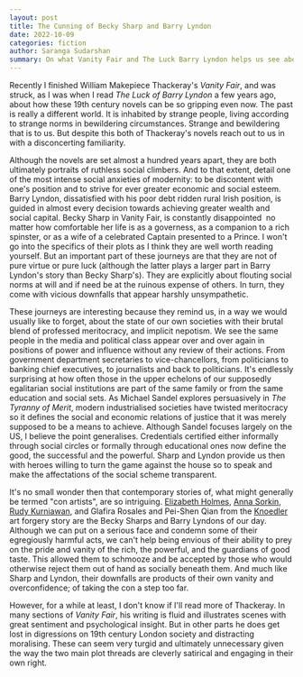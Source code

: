 ```yaml
---
layout: post
title: The Cunning of Becky Sharp and Barry Lyndon
date: 2022-10-09
categories: fiction
author: Saranga Sudarshan
summary: On what Vanity Fair and The Luck Barry Lyndon helps us see about our own societies 
---
```

Recently I finished William Makepiece Thackeray's *Vanity Fair*, and was struck, as I was when I read *The Luck of Barry Lyndon* a few years ago, about how these 19th century novels can be so gripping even now. The past is really a different world. It is inhabited by strange people, living according to strange norms in bewildering circumstances. Strange and bewildering that is to us. But despite this both of Thackeray's novels reach out to us in with a disconcerting familiarity.

Although the novels are set almost a hundred years apart, they are both ultimately portraits of ruthless social climbers. And to that extent, detail one of the most intense social anxieties of modernity: to be discontent with one's position and to strive for ever greater economic and social esteem. Barry Lyndon, dissatisfied with his poor debt ridden rural Irish position, is guided in almost every decision towards achieving greater wealth and social capital. Becky Sharp in Vanity Fair, is constantly disappointed  no matter how comfortable her life is as a governess, as a companion to a rich spinster, or as a wife of a celebrated Captain presented to a Prince. I won't go into the specifics of their plots as I think they are well worth reading yourself. But an important part of these journeys are that they are not of pure virtue or pure luck (although the latter plays a larger part in Barry Lyndon's story than Becky Sharp's). They are explicitly about flouting social norms at will and if need be at the ruinous expense of others. In turn, they come with vicious downfalls that appear harshly unsympathetic.

These journeys are interesting because they remind us, in a way we would usually like to forget, about the state of our own societies with their brutal blend of professed meritocracy, and implicit nepotism. We see the same people in the media and political class appear over and over again in positions of power and influence without any review of their actions. From government department secretaries to vice-chancellors, from politicians to banking chief executives, to journalists and back to politicians. It's endlessly surprising at how often those in the upper echelons of our supposedly egalitarian social institutions are part of the same family or from the same education and social sets. As Michael Sandel explores persuasively in *The Tyranny of Merit*, modern industrialised societies have twisted meritocracy so it defines the social and economic relations of justice that it was merely supposed to be a means to achieve. Although Sandel focuses largely on the US, I believe the point generalises. Credentials certified either informally through social circles or formally through educational ones now define the good, the successful and the powerful. Sharp and Lyndon provide us then with heroes willing to turn the game against the house so to speak and make the affectations of the social scheme transparent.

It's no small wonder then that contemporary stories of, what might generally be termed "con artists", are so intriguing. [Elizabeth Holmes](https://en.wikipedia.org/wiki/Elizabeth_Holmes), [Anna Sorkin](https://en.wikipedia.org/wiki/Anna_Sorokin), [Rudy Kurniawan](https://en.wikipedia.org/wiki/Rudy_Kurniawan), and Glafira Rosales and Pei-Shen Qian from the [Knoedler](https://en.wikipedia.org/wiki/Knoedler) art forgery story are the Becky Sharps and Barry Lyndons of our day. Although we can put on a serious face and condemn some of their egregiously harmful acts, we can't help being envious of their ability to prey on the pride and vanity of the rich, the powerful, and the guardians of good taste. This allowed them to schmooze and be accepted by those who would otherwise reject them out of hand as socially beneath them. And much like Sharp and Lyndon, their downfalls are products of their own vanity and overconfidence; of taking the con a step too far.

However, for a while at least, I don't know if I'll read more of Thackeray. In many sections of *Vanity Fair*, his writing is fluid and illustrates scenes with great sentiment and psychological insight. But in other parts he does get lost in digressions on 19th century London society and distracting moralising. These can seem very turgid and ultimately unnecessary given the way the two main plot threads are cleverly satirical and engaging in their own right.